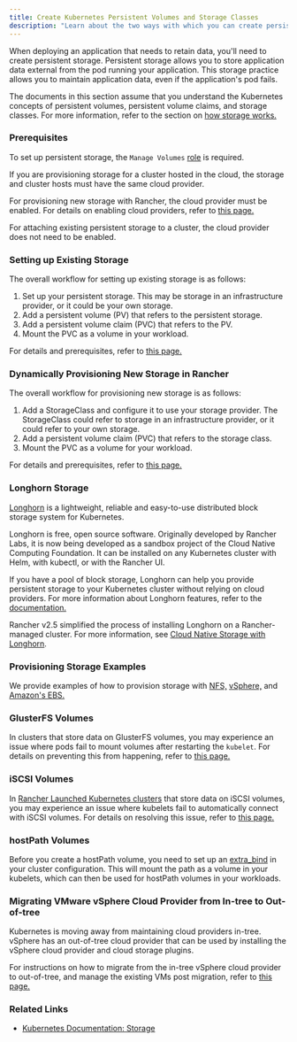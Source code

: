 ```yaml
---
title: Create Kubernetes Persistent Volumes and Storage Classes
description: "Learn about the two ways with which you can create persistent storage in Kubernetes: persistent volumes and storage classes"
---
```


<head>
  <link rel="canonical" href="https://ranchermanager.docs.rancher.com/how-to-guides/new-user-guides/manage-clusters/create-kubernetes-persistent-storage"/>
</head>

When deploying an application that needs to retain data, you'll need to create persistent storage. Persistent storage allows you to store application data external from the pod running your application. This storage practice allows you to maintain application data, even if the application's pod fails.

The documents in this section assume that you understand the Kubernetes concepts of persistent volumes, persistent volume claims, and storage classes. For more information, refer to the section on [how storage works.](manage-persistent-storage/about-persistent-storage.md)

### Prerequisites

To set up persistent storage, the `Manage Volumes` [role](../../authentication-permissions-and-global-configuration/manage-role-based-access-control-rbac/cluster-and-project-roles.md#project-role-reference) is required.

If you are provisioning storage for a cluster hosted in the cloud, the storage and cluster hosts must have the same cloud provider.

For provisioning new storage with Rancher, the cloud provider must be enabled. For details on enabling cloud providers, refer to [this page.](../../kubernetes-clusters-in-rancher-setup/set-up-cloud-providers/set-up-cloud-providers.md)

For attaching existing persistent storage to a cluster, the cloud provider does not need to be enabled.

### Setting up Existing Storage

The overall workflow for setting up existing storage is as follows:

1. Set up your persistent storage. This may be storage in an infrastructure provider, or it could be your own storage.
2. Add a persistent volume (PV) that refers to the persistent storage.
3. Add a persistent volume claim (PVC) that refers to the PV.
4. Mount the PVC as a volume in your workload.

For details and prerequisites, refer to [this page.](manage-persistent-storage/set-up-existing-storage.md)

### Dynamically Provisioning New Storage in Rancher

The overall workflow for provisioning new storage is as follows:

1. Add a StorageClass and configure it to use your storage provider. The StorageClass could refer to storage in an infrastructure provider, or it could refer to your own storage.
2. Add a persistent volume claim (PVC) that refers to the storage class.
3. Mount the PVC as a volume for your workload.

For details and prerequisites, refer to [this page.](manage-persistent-storage/dynamically-provision-new-storage.md)

### Longhorn Storage

[Longhorn](https://longhorn.io/) is a lightweight, reliable and easy-to-use distributed block storage system for Kubernetes.

Longhorn is free, open source software. Originally developed by Rancher Labs, it is now being developed as a sandbox project of the Cloud Native Computing Foundation. It can be installed on any Kubernetes cluster with Helm, with kubectl, or with the Rancher UI.

If you have a pool of block storage, Longhorn can help you provide persistent storage to your Kubernetes cluster without relying on cloud providers. For more information about Longhorn features, refer to the [documentation.](https://longhorn.io/docs/latest/what-is-longhorn/)

Rancher v2.5 simplified the process of installing Longhorn on a Rancher-managed cluster. For more information, see [Cloud Native Storage with Longhorn](../../../../integrations-in-rancher/longhorn/longhorn.md).

### Provisioning Storage Examples

We provide examples of how to provision storage with [NFS,](../provisioning-storage-examples/nfs-storage.md) [vSphere,](../provisioning-storage-examples/vsphere-storage.md) and [Amazon's EBS.](../provisioning-storage-examples/persistent-storage-in-amazon-ebs.md)

### GlusterFS Volumes

In clusters that store data on GlusterFS volumes, you may experience an issue where pods fail to mount volumes after restarting the `kubelet`. For details on preventing this from happening, refer to [this page.](manage-persistent-storage/about-glusterfs-volumes.md)

### iSCSI Volumes

In [Rancher Launched Kubernetes clusters](../../launch-kubernetes-with-rancher/launch-kubernetes-with-rancher.md) that store data on iSCSI volumes, you may experience an issue where kubelets fail to automatically connect with iSCSI volumes. For details on resolving this issue, refer to [this page.](manage-persistent-storage/install-iscsi-volumes.md)

### hostPath Volumes
Before you create a hostPath volume, you need to set up an [extra_bind](https://rancher.com/docs/rke/latest/en/config-options/services/services-extras/#extra-binds/) in your cluster configuration. This will mount the path as a volume in your kubelets, which can then be used for hostPath volumes in your workloads.

### Migrating VMware vSphere Cloud Provider from In-tree to Out-of-tree

Kubernetes is moving away from maintaining cloud providers in-tree. vSphere has an out-of-tree cloud provider that can be used by installing the vSphere cloud provider and cloud storage plugins.

For instructions on how to migrate from the in-tree vSphere cloud provider to out-of-tree, and manage the existing VMs post migration, refer to [this page.](../../kubernetes-clusters-in-rancher-setup/set-up-cloud-providers/configure-out-of-tree-vsphere.md)

### Related Links

- [Kubernetes Documentation: Storage](https://kubernetes.io/docs/concepts/storage/)

